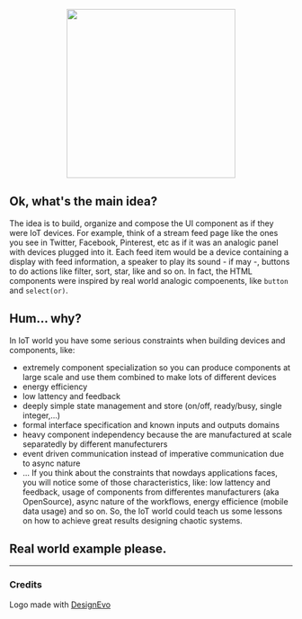 
<p align="center">
  <img height="300" src="http://res.cloudinary.com/stutzsolucoes/image/upload/c_scale,h_294/v1531097591/logo-tiout_zuope7.png">
</p>

## Ok, what's the main idea?
The idea is to build, organize and compose the UI component as if they were IoT devices. For example, think of a stream feed page like the ones you see in Twitter, Facebook, Pinterest, etc as if it was an analogic panel with devices plugged into it. Each feed item would be a device containing a display with feed information, a speaker to play its sound - if may -, buttons to do actions like filter, sort, star, like and so on. 
In fact, the HTML components were inspired by real world analogic compoenents, like `button` and `select(or)`.

## Hum... why?
In IoT world you have some serious constraints when building devices and components, like: 
- extremely component specialization so you can produce components at large scale and use them combined to make lots of different devices
- energy efficiency
- low lattency and feedback
- deeply simple state management and store (on/off, ready/busy, single integer,...)
- formal interface specification and known inputs and outputs domains
- heavy component independency because the are manufactured at scale separatedly by different manufecturers
- event driven communication instead of imperative communication due to async nature
- ...
If you think about the constraints that nowdays applications faces, you will notice some of those characteristics, like: low lattency and feedback, usage of components from differentes manufacturers (aka OpenSource), async nature of the workflows, energy efficience (mobile data usage) and so on. So, the IoT world could teach us some lessons on how to achieve great results designing chaotic systems.

## Real world example please.

-----

### Credits
Logo made with <a href="https://www.designevo.com/en/" title="Free Online Logo Maker">DesignEvo</a>
